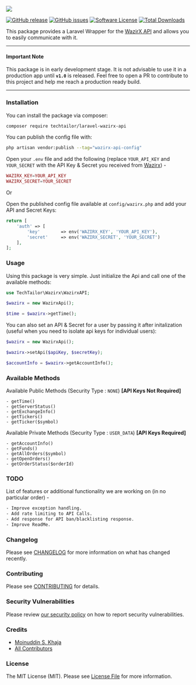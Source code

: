 ![](https://banners.beyondco.de/Laravel-Wazirx-API.png?theme=light&packageManager=composer+require&packageName=techtailor%2Flaravel-wazirx-api&pattern=architect&style=style_2&description=A+laravel+wrapper+for+the+WazirX+API.&md=1&showWatermark=0&fontSize=100px&images=server)

[![GitHub release](https://img.shields.io/github/release/techtailor/laravel-wazirx-api.svg?style=for-the-badge&&colorB=7E57C2)](https://packagist.org/packages/techtailor/laravel-wazirx-api)
[![GitHub issues](https://img.shields.io/github/issues/TechTailor/Laravel-Wazirx-Api.svg?style=for-the-badge)](https://github.com/TechTailor/Laravel-Wazirx-Api/issues)
[![Software License](https://img.shields.io/badge/license-MIT-blue.svg?style=for-the-badge&&colorB=F27E40)](license.md)
[![Total Downloads](https://img.shields.io/packagist/dt/techtailor/laravel-wazirx-api.svg?style=for-the-badge)](https://packagist.org/packages/techtailor/laravel-wazirx-api)

This package provides a Laravel Wrapper for the [WazirX API](https://docs.wazirx.com/) and allows you to easily communicate with it.

 ---
#### Important Note
This package is in early development stage. It is not advisable to use it in a production app until **`v1.0`** is released. Feel free to open a PR to contribute to this project and help me reach a production ready build.

---

### Installation

You can install the package via composer:

```bash
composer require techtailor/laravel-wazirx-api
```

You can publish the config file with:
```bash
php artisan vendor:publish --tag="wazirx-api-config"
```

Open your `.env` file and add the following (replace ``YOUR_API_KEY`` and ``YOUR_SECRET`` with the API Key & Secret you received from [Wazirx](https://wazirx.com/settings/keys)) -
```php
WAZIRX_KEY=YOUR_API_KEY
WAZIRX_SECRET=YOUR_SECRET
```
Or

Open the published config file available at `config/wazirx.php` and add your API and Secret Keys:

```php
return [
    'auth' => [
        'key'        => env('WAZIRX_KEY', 'YOUR_API_KEY'),
        'secret'     => env('WAZIRX_SECRET', 'YOUR_SECRET')
    ],
];
```

### Usage

Using this package is very simple. Just initialize the Api and call one of the available methods: 
```php
use TechTailor\Wazirx\WazirxAPI;

$wazirx = new WazirxApi();

$time = $wazirx->getTime();
```

You can also set an API & Secret for a user by passing it after initalization (useful when you need to isolate api keys for individual users):

```php
$wazirx = new WazirxApi();

$wazirx->setApi($apiKey, $secretKey);

$accountInfo = $wazirx->getAccountInfo();
```

### Available Methods

Available Public Methods (Security Type : `NONE`) **[API Keys Not Required]**
```
- getTime()
- getServerStatus()
- getExchangeInfo()
- getTickers()
- getTicker($symbol)
```
Available Private Methods (Security Type : `USER_DATA`) **[API Keys Required]**
```
- getAccountInfo()
- getFunds()
- getAllOrders($symbol)
- getOpenOrders()
- getOrderStatus($orderId)
```

### TODO

List of features or additional functionality we are working on (in no particular order) -

```bash
- Improve exception handling.
- Add rate limiting to API Calls.
- Add response for API ban/blacklisting response.
- Improve ReadMe.
```

### Changelog

Please see [CHANGELOG](CHANGELOG.md) for more information on what has changed recently.

### Contributing

Please see [CONTRIBUTING](.github/CONTRIBUTING.md) for details.

### Security Vulnerabilities

Please review [our security policy](../../security/policy) on how to report security vulnerabilities.

### Credits

- [Moinuddin S. Khaja](https://github.com/TechTailor)
- [All Contributors](../../contributors)

### License

The MIT License (MIT). Please see [License File](LICENSE.md) for more information.
